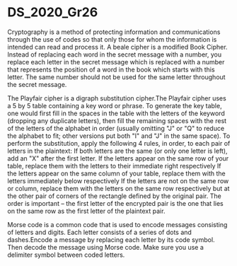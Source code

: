 # DS_2020_Gr26
Cryptography is a method of protecting information and communications through the use of codes so that only those for whom the information is intended can read and process it.
A beale cipher is a modified Book Cipher. Instead of replacing each word in the secret message with a number, you replace each letter in the secret message which  is replaced with a number that represents the position of a word in the book which starts with this letter.
The same number should not be used for the same letter throughout the secret message.

The Playfair cipher is a digraph substitution cipher.The Playfair cipher uses a 5 by 5 table containing a key word or phrase. To generate the key table, one would first fill in the spaces in the table  with the letters of the keyword (dropping any duplicate letters), then fill the remaining spaces with the rest of the letters of the alphabet in order (usually omitting "J" or "Q" to reduce the alphabet to fit; other versions put both "I" and "J" in the same space). To perform the substitution, apply the following 4 rules, in order, to each pair of letters in the plaintext:
If both letters are the same (or only one letter is left), add an "X" after the first letter.
If the letters appear on the same row of your table, replace them with the letters to their immediate right respectively 
If the letters appear on the same column of your table, replace them with the letters immediately below respectively 
If the letters are not on the same row or column, replace them with the letters on the same row respectively but at the other pair of corners of the rectangle defined by the original pair. The order is important – the first letter of the encrypted pair is the one that lies on the same row as the first letter of the plaintext pair.

Morse code is a common code that is used to encode messages consisting of letters and digits. Each letter consists of a series of dots and dashes.Encode a message by replacing each letter by its code symbol. Then decode the message using Morse code. Make sure you use a delimiter symbol between coded letters.
